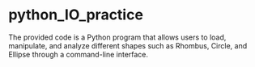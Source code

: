 # python_IO_practice
The provided code is a Python program that allows users to load, manipulate, and analyze different shapes such as Rhombus, Circle, and Ellipse through a command-line interface.
